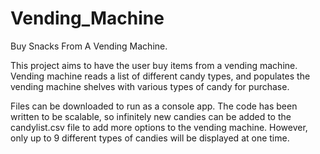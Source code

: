 # Vending_Machine
Buy Snacks From A Vending Machine.

This project aims to have the user buy items from a vending machine.
Vending machine reads a list of different candy types, and populates the vending machine shelves with various types of candy for purchase.

Files can be downloaded to run as a console app.
The code has been written to be scalable, so infinitely new candies can be added to the candylist.csv file to add more options to the vending machine.
However, only up to 9 different types of candies will be displayed at one time.
